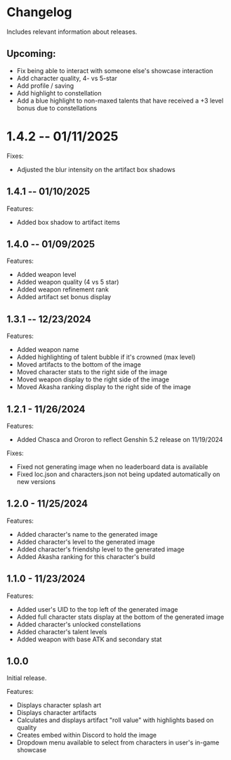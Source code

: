 
# Changelog

Includes relevant information about releases.

## Upcoming:

- Fix being able to interact with someone else's showcase interaction
- Add character quality, 4- vs 5-star
- Add profile / saving
- Add highlight to constellation
- Add a blue highlight to non-maxed talents that have received a +3 level bonus due to constellations

# 1.4.2 -- 01/11/2025

Fixes:

- Adjusted the blur intensity on the artifact box shadows

## 1.4.1 -- 01/10/2025

Features:

- Added box shadow to artifact items

## 1.4.0 -- 01/09/2025

Features:

- Added weapon level
- Added weapon quality (4 vs 5 star)
- Added weapon refinement rank
- Added artifact set bonus display

## 1.3.1 -- 12/23/2024

Features:

- Added weapon name
- Added highlighting of talent bubble if it's crowned (max level)
- Moved artifacts to the bottom of the image
- Moved character stats to the right side of the image
- Moved weapon display to the right side of the image
- Moved Akasha ranking display to the right side of the image


## 1.2.1 - 11/26/2024

Features:

- Added Chasca and Ororon to reflect Genshin 5.2 release on 11/19/2024

Fixes:

- Fixed not generating image when no leaderboard data is available
- Fixed loc.json and characters.json not being updated automatically on new versions

## 1.2.0 - 11/25/2024

Features:

- Added character's name to the generated image
- Added character's level to the generated image
- Added character's friendshp level to the generated image
- Added Akasha ranking for this character's build

## 1.1.0 - 11/23/2024

Features:

- Added user's UID to the top left of the generated image
- Added full character stats display at the bottom of the generated image
- Added character's unlocked constellations
- Added character's talent levels
- Added weapon with base ATK and secondary stat

## 1.0.0

Initial release.

Features:

- Displays character splash art
- Displays character artifacts
- Calculates and displays artifact "roll value" with highlights based on quality
- Creates embed within Discord to hold the image
- Dropdown menu available to select from characters in user's in-game showcase